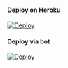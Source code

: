 #### Deploy on Heroku
[![Deploy](https://www.herokucdn.com/deploy/button.svg)](https://dashboard.heroku.com/new?template=https://github.com/Gataucapek/fsub3news)</br>


#### Deploy via bot
[![Deploy](https://www.herokucdn.com/deploy/button.svg)](https://telegram.dog/XTZ_HerokuBot?start=R2F0YXVjYXBlay9mc3ViM25ld3MgbWFpbg)</br>

